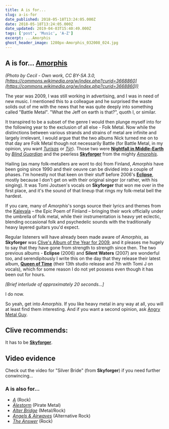 ```yaml
---
title: A is for...
slug: a-is-for
date_published: 2018-05-18T13:24:05.000Z
date: 2018-05-18T13:24:05.000Z
date_updated: 2019-04-03T15:40:49.000Z
tags: ['post', 'Music', 'A-Z']
excerpt: ...Amorphis
ghost_header_image: 1280px-Amorphis_032008_024.jpg
---
```


## A is for… [Amorphis](http://www.amorphis.net/)

*(Photo by Cecil - Own work, CC BY-SA 3.0, [https://commons.wikimedia.org/w/index.php?curid=3668860](https://commons.wikimedia.org/w/index.php?curid=3668860))*

The year was 2009, I was still working in advertising, and I was in need of new music. I mentioned this to a colleague and he surprised the waste solids out of me with the news that he was quite deeply into something called "Battle Metal". "What the Jeff on earth is that?", quoth I, or similar.

It transpired to be a subset of the genre I would then plunge myself into for the following year to the exclusion of all else - Folk Metal. Now while the distinctions between various strands and strains of metal are infinite and largely irrelevant, I would argue that the two albums Nick turned me on to that day are Folk Metal though not necessarily Battle (for Battle Metal, in my opinion, you want *[Turisas](https://en.wikipedia.org/wiki/Turisas)* or *[Týr](https://en.wikipedia.org/wiki/T%C3%BDr_(band))*). Those two were **[Nightfall in Middle-Earth](https://en.wikipedia.org/wiki/Nightfall_in_Middle-Earth)** by *[Blind Guardian](https://en.wikipedia.org/wiki/Blind_Guardian)* and the peerless **[Skyforger](https://en.wikipedia.org/wiki/Skyforger_(album))** from the mighty *[Amorphis](https://en.wikipedia.org/wiki/Amorphis)*.

Hailing (as many folk-metallers are wont to do) from Finland, *Amorphis* have been going since 1990 and their oeuvre can be divided into a couple of phases. I'm honestly not that keen on their stuff before 2006's **[Eclipse](https://en.wikipedia.org/wiki/Eclipse_(Amorphis_album))**, mostly because I don't get on with their original singer (or rather, with his singing). It was Tomi Joutsen's vocals on **Skyforger** that won me over in the first place, and it's the sound of that lineup that rings my folk-metal bell the hardest.

If you care, many of *Amorphis*'s songs source their lyrics and themes from the [Kalevala](https://en.wikipedia.org/wiki/Kalevala) – the Epic Poem of Finland – bringing their work officially under the umbrella of folk metal, while their instrumentation is heavy yet eclectic, blending occasional folk and psychedelic sounds with the traditionally heavy layered guitars you'd expect.

Regular listeners will have already been made aware of *Amorphis*, as **Skyforger** was [Clive's Album of the Year for 2009](/clives-album-of-the-year-2009/), and it pleases me hugely to say that they have gone from strength to strength since then. The two previous albums - **Eclipse** (2006) and **Silent Waters** (2007) are wonderful too, and serendipitously I write this on the day that they release their latest album, **[Queen of Time](https://en.wikipedia.org/wiki/Queen_of_Time)** (their 13th studio release and 7th with Tomi J on vocals), which for some reason I do not yet possess even though it has been out for hours.

*[Brief interlude of approximately 20 seconds…]*

I do now.

So yeah, get into *Amorphis*. If you like heavy metal in any way at all, you will at least find them interesting. And if you want a second opinion, ask [Angry Metal Guy](http://www.angrymetalguy.com/amorphis-queen-of-time-review/).

## Clive recommends:

It has to be [**Skyforger**](https://smile.amazon.co.uk/Skyforger-Amorphis/dp/B076PSZNLV/).

## Video evidence

Check out the video for "Silver Bride" (from **Skyforger**) if you need further conwincing…

### A is also for…

- *[A](https://en.wikipedia.org/wiki/A_(band))* (Rock)
- *[Alestorm](https://en.wikipedia.org/wiki/Alestorm)* (Pirate Metal)
- *[Alter Bridge](https://en.wikipedia.org/wiki/Alter_Bridge)* (Metal/Rock)
- *[Angels & Airwaves](https://en.wikipedia.org/wiki/Angels_%26_Airwaves)* (Alternative Rock)
- *[The Answer](https://en.wikipedia.org/wiki/The_Answer_(band))* (Rock)
